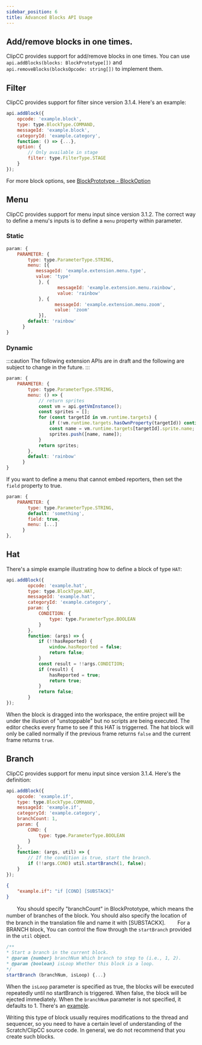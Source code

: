 ```yaml
---
sidebar_position: 6
title: Advanced Blocks API Usage
---
```

## Add/remove blocks in one times.
ClipCC provides support for add/remove blocks in one times. You can use ``api.addBlocks(blocks: BlockPrototype[])`` and ``api.removeBlocks(blocksOpcode: string[])`` to implement them.
## Filter
ClipCC provides support for filter since version 3.1.4. Here's an example:
```javascript
api.addBlock({
    opcode: 'example.block',
    type: type.BlockType.COMMAND,
    messageId: 'example.block',
    categoryId: 'example.category',
    function: () => {...},
    option: {
        // Only available in stage
        filter: type.FilterType.STAGE
    }
});
```
For more block options, see [BlockPrototype - BlockOption](https://doc.codingclip.com/developer/block#block)
## Menu
ClipCC provides support for menu input since version 3.1.2. The correct way to define a menu's inputs is to define a ``menu`` property within parameter.
### Static
```javascript
param: {
    PARAMETER: {
        type: type.ParameterType.STRING,
        menu: [{
           messageId: 'example.extension.menu.type',
           value: 'type'
            }, {
                   messageId: 'example.extension.menu.rainbow',
                   value: 'rainbow'
            }, {
                  messageId: 'example.extension.menu.zoom',
                  value: 'zoom'
            }],
        default: 'rainbow'
      }
}
```
### Dynamic
:::caution
The following extension APIs are in draft and the following are subject to change in the future.
:::
```javascript
param: {
    PARAMETER: {
        type: type.ParameterType.STRING,
        menu: () => {
            // return sprites
            const vm = api.getVmInstance();
            const sprites = [];
			for (const targetId in vm.runtime.targets) {
				if (!vm.runtime.targets.hasOwnProperty(targetId)) continue;
				const name = vm.runtime.targets[targetId].sprite.name;
				sprites.push([name, name]);
			}
			return sprites;
        },
        default: 'rainbow'
      }
}
```
If you want to define a menu that cannot embed reporters, then set the ``field`` property to true.
```javascript
param: {
    PARAMETER: {
        type: type.ParameterType.STRING,
        default: 'something',
        field: true,
        menu: [...]
      }
},
```
## Hat
There's a simple example illustrating how to define a block of type ``HAT``:
```javascript
api.addBlock({
        opcode: 'example.hat',
        type: type.BlockType.HAT,
        messageId: 'example.hat',
        categoryId: 'example.category',
        param: {
            CONDITION: {
                type: type.ParameterType.BOOLEAN
            }
        },
        function: (args) => {
            if (!!hasReported) {
                window.hasReported = false;
                return false;
            }
            const result = !!args.CONDITION;
            if (result) {
                hasReported = true;
                return true;
            }
            return false;
        }
});
```
When the block is dragged into the workspace, the entire project will be under the illusion of "unstoppable" but no scripts are being executed. The editor checks every frame to see if this HAT is triggerred. The hat block will only be called normally if the previous frame returns ``false`` and the current frame returns ``true``.

## Branch
ClipCC provides support for menu input since version 3.1.4. Here's the definition:
```javascript title="index.js"
api.addBlock({
    opcode: 'example.if',
    type: type.BlockType.COMMAND,
    messageId: 'example.if',
    categoryId: 'example.category',
    branchCount: 1,
    param: {
        COND: {
            type: type.ParameterType.BOOLEAN
        }
    },
    function: (args, util) => {
        // If the condition is true, start the branch.
        if (!!args.COND) util.startBranch(1, false);
    }
});
```

```json title="en.json"
{
    "example.if": "if [COND] [SUBSTACK]"
}
```
　　You should specify "branchCount" in BlockPrototype, which means the number of branches of the block. You should also specify the location of the branch in the translation file and name it with [SUBSTACKX].
　　For a BRANCH block, You can control the flow through the ``startBranch`` provided in the ``util`` object.
```javascript
/**
* Start a branch in the current block.
* @param {number} branchNum Which branch to step to (i.e., 1, 2).
* @param {boolean} isLoop Whether this block is a loop.
*/
startBranch (branchNum, isLoop) {...}
```
When the ``isLoop`` parameter is specified as true, the blocks will be executed repeatedly until no startBranch is triggered. When false, the block will be ejected immediately. When the ``branchNum`` parameter is not specified, it defaults to 1. There's an [example](https://github.com/SimonShiki/neurons).

Writing this type of block usually requires modifications to the thread and sequencer, so you need to have a certain level of understanding of the Scratch/ClipCC source code. In general, we do not recommend that you create such blocks.